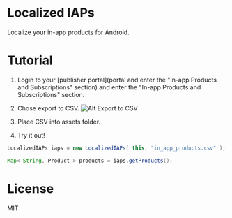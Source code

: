 Localized IAPs
==============

Localize your in-app products for Android.


Tutorial
==============

1. Login to your [publisher portal](portal and enter the "In-app Products and Subscriptions" section) and enter the "In-app Products and Subscriptions" section.

2. Chose export to CSV.
![Alt Export to CSV](http://i.imgur.com/OK5xj.png)

3. Place CSV into assets folder.

4. Try it out!

```java
LocalizedIAPs iaps = new LocalizedIAPs( this, "in_app_products.csv" );

Map< String, Product > products = iaps.getProducts();
```

License
==============
MIT